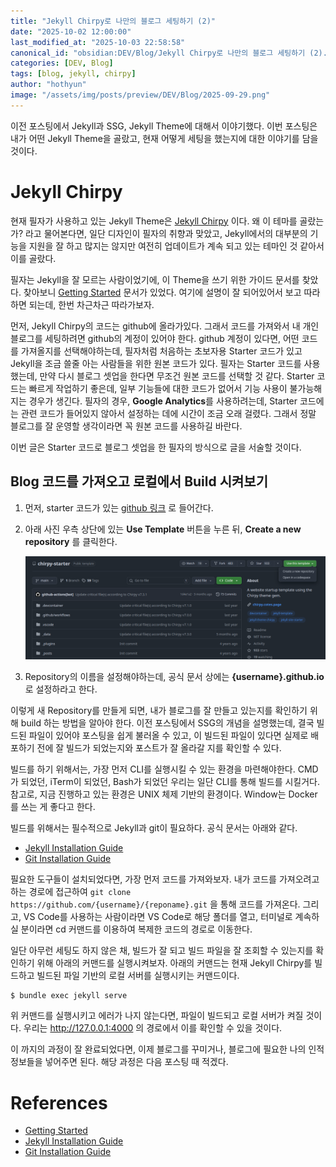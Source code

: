 ```yaml
---
title: "Jekyll Chirpy로 나만의 블로그 세팅하기 (2)"
date: "2025-10-02 12:00:00"
last_modified_at: "2025-10-03 22:58:58"
canonical_id: "obsidian:DEV/Blog/Jekyll Chirpy로 나만의 블로그 세팅하기 (2).md"
categories: [DEV, Blog]
tags: [blog, jekyll, chirpy]
author: "hothyun"
image: "/assets/img/posts/preview/DEV/Blog/2025-09-29.png"
---
```



이전 포스팅에서 Jekyll과 SSG, Jekyll Theme에 대해서 이야기했다. 이번 포스팅은 내가 어떤 Jekyll Theme을 골랐고, 현재 어떻게 세팅을 했는지에 대한 이야기를 담을 것이다.

# Jekyll Chirpy

현재 필자가 사용하고 있는 Jekyll Theme은 [Jekyll Chirpy](https://chirpy.cotes.page/) 이다. 왜 이 테마를 골랐는가? 라고 물어본다면, 일단 디자인이 필자의 취향과 맞았고, Jekyll에서의 대부분의 기능을 지원을 잘 하고 많지는 않지만 여전히 업데이트가 계속 되고 있는 테마인 것 같아서 이를 골랐다.

필자는 Jekyll을 잘 모르는 사람이었기에, 이 Theme을 쓰기 위한 가이드 문서를 찾았다. 찾아보니 [Getting Started](https://chirpy.cotes.page/posts/getting-started/) 문서가 있었다. 여기에 설명이 잘 되어있어서 보고 따라하면 되는데, 한번 차근차근 따라가보자.

먼저, Jekyll Chirpy의 코드는 github에 올라가있다. 그래서 코드를 가져와서 내 개인 블로그를 세팅하려면 github의 계정이 있어야 한다. github 계정이 있다면, 어떤 코드를 가져올지를 선택해야하는데, 필자처럼 처음하는 초보자용 Starter 코드가 있고 Jekyll을 조금 쓸줄 아는 사람들을 위한 원본 코드가 있다. 필자는 Starter 코드를 사용했는데, 만약 다시 블로그 셋업을 한다면 무조건 원본 코드를 선택할 것 같다. Starter 코드는 빠르게 작업하기 좋은데, 일부 기능들에 대한 코드가 없어서 기능 사용이 불가능해지는 경우가 생긴다. 필자의 경우, **Google Analytics**를 사용하려는데, Starter 코드에는 관련 코드가 들어있지 않아서 설정하는 데에 시간이 조금 오래 걸렸다. 그래서 정말 블로그를 잘 운영할 생각이라면 꼭 원본 코드를 사용하길 바란다.

이번 글은 Starter 코드로 블로그 셋업을 한 필자의 방식으로 글을 서술할 것이다.

## Blog 코드를 가져오고 로컬에서 Build 시켜보기

1. 먼저, starter 코드가 있는 [github 링크](https://github.com/cotes2020/chirpy-starter) 로 들어간다.
2. 아래 사진 우측 상단에 있는 **Use Template** 버튼을 누른 뒤, **Create a new repository** 를 클릭한다.

   ![Use Template 설명 사진](/assets/img/posts/contents/DEV/Blog/2025-10-03-1.png)

3. Repository의 이름을 설정해야하는데, 공식 문서 상에는 **{username}.github.io** 로 설정하라고 한다.

이렇게 새 Repository를 만들게 되면, 내가 블로그를 잘 만들고 있는지를 확인하기 위해 build 하는 방법을 알아야 한다. 이전 포스팅에서 SSG의 개념을 설명했는데, 결국 빌드된 파일이 있어야 포스팅을 쉽게 불러올 수 있고, 이 빌드된 파일이 있다면 실제로 배포하기 전에 잘 빌드가 되었는지와 포스트가 잘 올라갈 지를 확인할 수 있다.

빌드를 하기 위해서는, 가장 먼저 CLI를 실행시킬 수 있는 환경을 마련해야한다. CMD가 되었던, iTerm이 되었던, Bash가 되었던 우리는 일단 CLI를 통해 빌드를 시킬거다. 참고로, 지금 진행하고 있는 환경은 UNIX 체제 기반의 환경이다. Window는 Docker를 쓰는 게 좋다고 한다.

빌드를 위해서는 필수적으로 Jekyll과 git이 필요하다. 공식 문서는 아래와 같다.

- [Jekyll Installation Guide](https://jekyllrb.com/docs/installation/)
- [Git Installation Guide](https://git-scm.com/)

필요한 도구들이 설치되었다면, 가장 먼저 코드를 가져와보자. 내가 코드를 가져오려고 하는 경로에 접근하여 `git clone https://github.com/{username}/{reponame}.git` 을 통해 코드를 가져온다. 그리고, VS Code를 사용하는 사람이라면 VS Code로 해당 폴더를 열고, 터미널로 계속하실 분이라면 cd 커맨드를 이용하여 복제한 코드의 경로로 이동한다.

일단 아무런 세팅도 하지 않은 채, 빌드가 잘 되고 빌드 파일을 잘 조회할 수 있는지를 확인하기 위해 아래의 커맨드를 실행시켜보자. 아래의 커맨드는 현재 Jekyll Chirpy를 빌드하고 빌드된 파일 기반의 로컬 서버를 실행시키는 커맨드이다.

```bash
$ bundle exec jekyll serve
```

위 커맨드를 실행시키고 에러가 나지 않는다면, 파일이 빌드되고 로컬 서버가 켜질 것이다. 우리는 http://127.0.0.1:4000 의 경로에서 이를 확인할 수 있을 것이다.

이 까지의 과정이 잘 완료되었다면, 이제 블로그를 꾸미거나, 블로그에 필요한 나의 인적 정보들을 넣어주면 된다. 해당 과정은 다음 포스팅 때 적겠다.

# References

- [Getting Started](https://chirpy.cotes.page/posts/getting-started/)
- [Jekyll Installation Guide](https://jekyllrb.com/docs/installation/)
- [Git Installation Guide](https://git-scm.com/)
